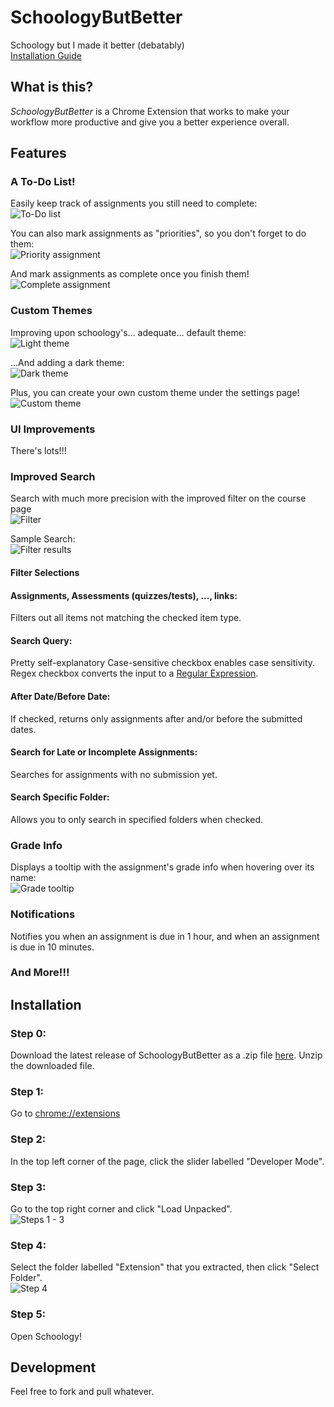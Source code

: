 # SchoologyButBetter
 Schoology but I made it better (debatably)
 <br/>[Installation Guide](https://github.com/No-Jons/SchoologyButBetter#Installation)

## What is this?
*SchoologyButBetter* is a Chrome Extension that works to make your workflow more
productive and give you a better experience overall.

## Features
### A To-Do List!
Easily keep track of assignments you still need to complete:
<br/>![To-Do list](https://github.com/No-Jons/SchoologyButBetter/blob/main/extension/img/readme/todo_list.png)

You can also mark assignments as "priorities", so you don't forget to do them:
<br/>![Priority assignment](https://github.com/No-Jons/SchoologyButBetter/blob/main/extension/img/readme/priority_marking.png)

And mark assignments as complete once you finish them!
<br/>![Complete assignment](https://github.com/No-Jons/SchoologyButBetter/blob/main/extension/img/readme/mark_complete.png)

### Custom Themes
Improving upon schoology's... adequate... default theme:
<br/>![Light theme](https://github.com/No-Jons/SchoologyButBetter/blob/main/extension/img/readme/light_theme.png)

...And adding a dark theme:
<br/>![Dark theme](https://github.com/No-Jons/SchoologyButBetter/blob/main/extension/img/readme/dark_mode.png)

Plus, you can create your own custom theme under the settings page!
<br/>![Custom theme](https://github.com/No-Jons/SchoologyButBetter/blob/main/extension/img/readme/custom_theme.gif)

### UI Improvements
There's lots!!!

### Improved Search
Search with much more precision with the improved filter on the course page
<br/>![Filter](https://github.com/No-Jons/SchoologyButBetter/blob/main/extension/img/readme/filter.png)

Sample Search:
<br/>![Filter results](https://github.com/No-Jons/SchoologyButBetter/blob/main/extension/img/readme/filter_results.png)

#### Filter Selections
#### Assignments, Assessments (quizzes/tests), ..., links:
Filters out all items not matching the checked item type.
#### Search Query:
Pretty self-explanatory
Case-sensitive checkbox enables case sensitivity.
Regex checkbox converts the input to a [Regular Expression](https://en.wikipedia.org/wiki/Regular_expression).
#### After Date/Before Date:
If checked, returns only assignments after and/or before the submitted dates.
#### Search for Late or Incomplete Assignments:
Searches for assignments with no submission yet.
#### Search Specific Folder:
Allows you to only search in specified folders when checked.

### Grade Info
Displays a tooltip with the assignment's grade info when hovering over its name:
<br/>![Grade tooltip](https://github.com/No-Jons/SchoologyButBetter/blob/main/extension/img/readme/grade_tooltip.png)

### Notifications
Notifies you when an assignment is due in 1 hour, and when an assignment is due in 10 minutes.

### And More!!!

## Installation
### Step 0:
Download the latest release of SchoologyButBetter as a .zip file [here](https://github.com/No-Jons/SchoologyButBetter/releases).
Unzip the downloaded file.

### Step 1:
Go to [chrome://extensions]()

### Step 2:
In the top left corner of the page, click the slider labelled "Developer Mode".

### Step 3:
Go to the top right corner and click "Load Unpacked".
<br/>![Steps 1 - 3](https://github.com/No-Jons/SchoologyButBetter/blob/main/extension/img/readme/setup_1.png)

### Step 4:
Select the folder labelled "Extension" that you extracted, then click "Select Folder".
<br/>![Step 4](https://github.com/No-Jons/SchoologyButBetter/blob/main/extension/img/readme/setup_2.png)

### Step 5:
Open Schoology!

## Development
Feel free to fork and pull whatever.
